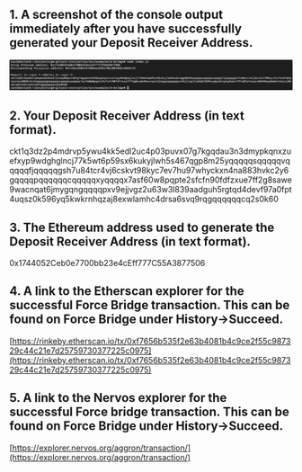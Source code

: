 ## 1. A screenshot of the console output immediately after you have successfully generated your Deposit Receiver Address.
![](./depositReceiverAddress.png)
## 2. Your Deposit Receiver Address (in text format).
ckt1q3dz2p4mdrvp5ywu4kk5edl2uc4p03puvx07g7kgqdau3n3dmypkqnxzuefxyp9wdghglncj77k5wt6p59sx6kukyjlwh5s467qgp8m25yqqqqqsqqqqqvqqqqqfjqqqqqgsh7u84tcr4vj6cskvt98kyc7ev7hu97whyckxn4na883hvkc2y6gqqqqpqqqqqqcqqqqqxyqqqqx7asf60w8pqpte2sfcfn90fdfzxue7ff2g8sawe9wacnqat6jmygqngqqqqpxv9ejjvgz2u63w3l839aadguh5rgtqd4devf97a0fpt4uqsz0k596yq5kwkrnhqzaj8exwlamhc4drsa6svq9rqgqqqqqqcq2s0k60
## 3. The Ethereum address used to generate the Deposit Receiver Address (in text format).
0x1744052Ceb0e7700bb23e4cEff777C55A3877506
## 4. A link to the Etherscan explorer for the successful Force Bridge transaction. This can be found on Force Bridge under History→Succeed.
[https://rinkeby.etherscan.io/tx/0xf7656b535f2e63b4081b4c9ce2f55c987329c44c21e7d25759730377225c0975](https://rinkeby.etherscan.io/tx/0xf7656b535f2e63b4081b4c9ce2f55c987329c44c21e7d25759730377225c0975)
## 5. A link to the Nervos explorer for the successful Force bridge transaction. This can be found on Force Bridge under History→Succeed.
[https://explorer.nervos.org/aggron/transaction/](https://explorer.nervos.org/aggron/transaction/)
